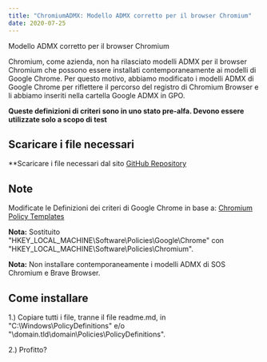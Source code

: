 ```yaml
---
title: "ChromiumADMX: Modello ADMX corretto per il browser Chromium"
date: 2020-07-25
---
```



Modello ADMX corretto per il browser Chromium

Chromium, come azienda, non ha rilasciato modelli ADMX per il browser Chromium che possono essere installati contemporaneamente ai modelli di Google Chrome.
Per questo motivo, abbiamo modificato i modelli ADMX di Google Chrome per riflettere il percorso del registro di Chromium Browser e li abbiamo inseriti nella cartella Google ADMX in GPO.

**Queste definizioni di criteri sono in uno stato pre-alfa. Devono essere utilizzate solo a scopo di test**

## Scaricare i file necessari

**Scaricare i file necessari dal sito [GitHub Repository](https://github.com/simeononsecurity/ChromiumADMX)

## Note

Modificate le Definizioni dei criteri di Google Chrome in base a:
[Chromium Policy Templates](https://www.chromium.org/administrators/policy-templates)

**Nota:** Sostituito "HKEY_LOCAL_MACHINE\Software\Policies\Google\Chrome" con "HKEY_LOCAL_MACHINE\Software\Policies\Chromium".

**Nota:** Non installare contemporaneamente i modelli ADMX di SOS Chromium e Brave Browser.

## Come installare

1.) Copiare tutti i file, tranne il file readme.md, in "C:\Windows\PolicyDefinitions" e/o "\\domain.tld\domain\Policies\PolicyDefinitions".

2.) Profitto?




